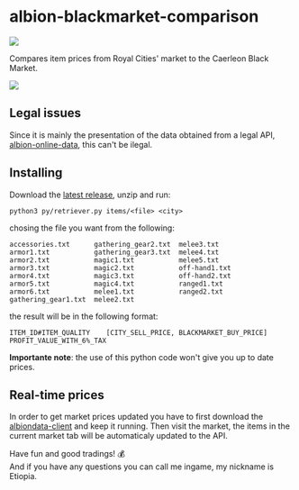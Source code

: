 # albion-blackmarket-comparison
[![](https://img.shields.io/github/downloads/felipelincoln/albion-blackmarket-comparison/total)](https://github.com/felipelincoln/albion-blackmarket-comparison/releases)

Compares item prices from Royal Cities' market to the Caerleon Black Market.

![](https://raw.githubusercontent.com/felipelincoln/albion-blackmarket-comparison/master/screenshot.png)

## Legal issues
Since it is mainly the presentation of the data obtained from a legal API, [albion-online-data](https://www.albion-online-data.com/), this can't be ilegal.

## Installing

Download the [latest release](https://github.com/felipelincoln/albion-blackmarket-comparison/releases), unzip and run:

``
python3 py/retriever.py items/<file> <city>
``

chosing the file you want from the following:

```
accessories.txt      gathering_gear2.txt  melee3.txt
armor1.txt           gathering_gear3.txt  melee4.txt
armor2.txt           magic1.txt           melee5.txt
armor3.txt           magic2.txt           off-hand1.txt
armor4.txt           magic3.txt           off-hand2.txt
armor5.txt           magic4.txt           ranged1.txt
armor6.txt           melee1.txt           ranged2.txt
gathering_gear1.txt  melee2.txt
```

the result will be in the following format:

``
ITEM_ID#ITEM_QUALITY	[CITY_SELL_PRICE, BLACKMARKET_BUY_PRICE] PROFIT_VALUE_WITH_6%_TAX
``

**Importante note**: the use of this python code won't give you up to date prices.

## Real-time prices
In order to get market prices updated you have to first download the [albiondata-client](https://github.com/BroderickHyman/albiondata-client/releases) and keep it running. Then visit the market, the items in the current market tab will be automaticaly updated to the API.

Have fun and good tradings! :moneybag:  
And if you have any questions you can call me ingame, my nickname is Etiopia.
